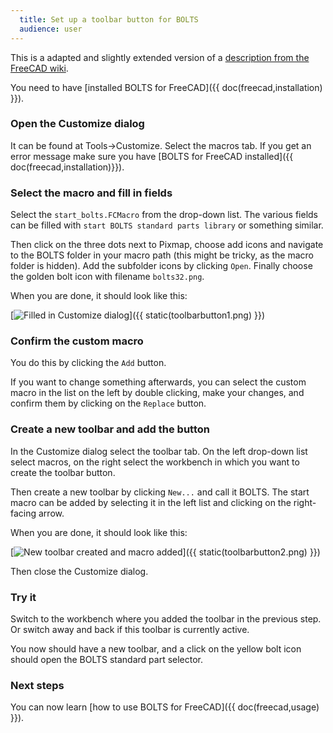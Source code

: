 ```yaml
---
  title: Set up a toolbar button for BOLTS
  audience: user
---
```


This is a adapted and slightly extended version of a [description from the FreeCAD wiki](http://freecadweb.org/wiki/index.php?title=Macros_recipes#How_to_use.3F).

You need to have [installed BOLTS for FreeCAD]({{ doc(freecad,installation) }}).

### Open the Customize dialog

It can be found at Tools->Customize. Select the macros tab. If you get an error
message make sure you have [BOLTS for FreeCAD installed]({{ doc(freecad,installation)}}).

### Select the macro and fill in fields

Select the `start_bolts.FCMacro` from the drop-down list. The various fields
can be filled with `start BOLTS standard parts library` or something similar.

Then click on the three dots next to Pixmap, choose add icons and navigate to
the BOLTS folder in your macro path (this might be tricky, as the macro folder
is hidden). Add the subfolder icons by clicking `Open`. Finally choose the
golden bolt icon with filename `bolts32.png`.

When you are done, it should look like this:

[<img alt="Filled in Customize dialog" src="{{ static(toolbarbutton1.png) }}" />]({{ static(toolbarbutton1.png) }})

### Confirm the custom macro

You do this by clicking the `Add` button.

If you want to change something afterwards, you can select the custom macro in
the list on the left by double clicking, make your changes, and confirm them by
clicking on the `Replace` button.

### Create a new toolbar and add the button

In the Customize dialog select the toolbar tab. On the left drop-down list
select macros, on the right select the workbench in which you want to create
the toolbar button.

Then create a new toolbar by clicking `New...` and call it BOLTS. The start
macro can be added by selecting it in the left list and clicking on the
right-facing arrow.

When you are done, it should look like this:

[<img alt="New toolbar created and macro added" src="{{ static(toolbarbutton2.png) }}" />]({{ static(toolbarbutton2.png) }})

Then close the Customize dialog.

### Try it

Switch to the workbench where you added the toolbar in the previous step. Or
switch away and back if this toolbar is currently active.

You now should have a new toolbar, and a click on the yellow bolt icon should
open the BOLTS standard part selector.

### Next steps

You can now learn [how to use BOLTS for FreeCAD]({{ doc(freecad,usage) }}).
